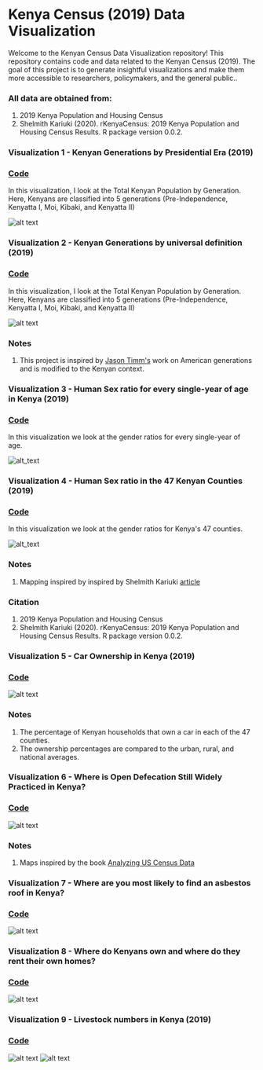 # Kenya Census (2019) Data Visualization

Welcome to the Kenyan Census Data Visualization repository! 
This repository contains code and data related to the Kenyan Census (2019).
The goal of this project is to generate insightful visualizations and make them more accessible to researchers, policymakers, and the general public..

### All data are obtained from:
1) 2019 Kenya Population and Housing Census
2) Shelmith Kariuki (2020). rKenyaCensus: 2019 Kenya Population and Housing Census Results. R package version 0.0.2.

### Visualization 1 - Kenyan Generations by Presidential Era (2019)
### [Code](https://github.com/wokech/kenya_census_2019_insights/blob/main/R_scripts/pop_gen_scripts/knbs_pop_generation_2019.R)
In this visualization, I look at the Total Kenyan Population by Generation. 
Here, Kenyans are classified into 5 generations (Pre-Independence, Kenyatta I, Moi, Kibaki, and Kenyatta II)

![alt text](https://github.com/wokech/kenya_census_2019_insights/blob/main/images/knbs_pop_generation_2019/knbs_pop_generation_2019_3.png)

### Visualization 2 - Kenyan Generations by universal definition (2019)
### [Code](https://github.com/wokech/kenya_census_2019_insights/blob/main/R_scripts/pop_gen_scripts/knbs_pop_generation_2019_v2.R)
In this visualization, I look at the Total Kenyan Population by Generation. 
Here, Kenyans are classified into 5 generations (Pre-Independence, Kenyatta I, Moi, Kibaki, and Kenyatta II)

![alt text](https://github.com/wokech/kenya_census_2019_insights/blob/main/images/knbs_pop_generation_2019/knbs_pop_generation_2019_3_v2.png)

### Notes
1) This project is inspired by [Jason Timm's](https://jtimm.net/posts/seven-generations/) work on American generations and is modified to the Kenyan context. 

### Visualization 3 - Human Sex ratio for every single-year of age in Kenya (2019)
### [Code](https://github.com/wokech/kenya_census_2019_insights/blob/main/R_scripts/sex_census_scripts/national_sex_census.R)
In this visualization we look at the gender ratios for every single-year of age.

![alt_text](https://github.com/wokech/kenya_census_2019_insights/blob/main/images/national_sex_census/age_sex_ratio_2.png)

### Visualization 4 - Human Sex ratio in the 47 Kenyan Counties (2019)
### [Code](https://github.com/wokech/kenya_census_2019_insights/blob/main/R_scripts/sex_census_scripts/county_sex_census.R)
In this visualization we look at the gender ratios for Kenya's 47 counties.

![alt_text](https://github.com/wokech/kenya_census_2019_insights/blob/main/images/county_sex_census/barplot_map.png)

### Notes
1) Mapping inspired by inspired by Shelmith Kariuki [article](https://shelkariuki.netlify.app/post/firstmap/)

### Citation
1) 2019 Kenya Population and Housing Census
2) Shelmith Kariuki (2020). rKenyaCensus: 2019 Kenya Population and Housing Census Results. R package version 0.0.2.

### Visualization 5 - Car Ownership in Kenya (2019)

### [Code](https://github.com/wokech/kenya_census_2019_insights/blob/main/R_scripts/car_ownership.R)

![alt text](https://github.com/wokech/kenya_census_2019_insights/blob/main/images/car_ownership/car_ownership_1.png)

### Notes
1) The percentage of Kenyan households that own a car in each of the 47 counties. 
2) The ownership percentages are compared to the urban, rural, and national averages.

### Visualization 6 - Where is Open Defecation Still Widely Practiced in Kenya?

### [Code](https://github.com/wokech/kenya_census_2019_insights/blob/main/R_scripts/open_defecation.R)

![alt text](https://github.com/wokech/kenya_census_2019_insights/blob/main/images/human_waste/open_def_map.png)

### Notes
1) Maps inspired by the book [Analyzing US Census Data](https://walker-data.com/census-r/working-with-census-data-outside-the-united-states.html)

### Visualization 7  - Where are you most likely to find an asbestos roof in Kenya?

### [Code](https://github.com/wokech/kenya_census_2019_insights/blob/main/R_scripts/building_scripts/building_materials_kenya_roof_asbestos_county.R)

![alt text](https://github.com/wokech/kenya_census_2019_insights/blob/main/images/building_materials_kenya_asbestos_county/all_counties_asbestos_barplot_map.png)

### Visualization 8  - Where do Kenyans own and where do they rent their own homes?

### [Code](https://github.com/wokech/kenya_census_2019_insights/blob/main/R_scripts/home_trends_scripts/home_trends_kenya_national.R)

![alt text](https://github.com/wokech/kenya_census_2019_insights/blob/main/images/homes_national/rur_urb_stacked.png)

### Visualization 9  - Livestock numbers in Kenya (2019)

### [Code](https://github.com/wokech/kenya_census_2019_insights/blob/main/R_scripts/livestock_scripts/livestock_kenya_national.R)

![alt text](https://github.com/wokech/kenya_census_2019_insights/blob/main/images/livestock_kenya_national/treemap_livestock_national.png)
![alt text](https://github.com/wokech/kenya_census_2019_insights/blob/main/images/livestock_kenya_national/table_livestock_national.png)

